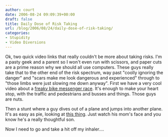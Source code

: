 ```yaml
---
author: court
date: 2006-08-24 09:09:39+00:00
draft: false
title: Daily Dose of Risk Taking
url: /blog/2006/08/24/daily-dose-of-risk-taking/
categories:
- Stupidity
- Video Diversions
---
```


Ok, two quick video links that really couldn't be more about taking risks. I'm a pasty geek and a parent so I won't even run with scissors, and paper cuts are a prime reason why we should all use computers. These guys really take that to the other end of the risk spectrum, way past "coolly ignoring the danger" and "scars make me look dangerous and experienced" through to "those limbs were just slowing me down anyway". First we have a very cool video about a [freaky bike messenger race](http://www.youtube.com/watch?v=nR2ygFn-yR8). It's enough to make your heart stop, with the traffic and pedestrians and busses and things. Those guys are nuts.

Then a stunt where a guy dives out of a plane and jumps into another plane. It's as easy as pie, looking at [this thing](http://www.youtube.com/watch?v=216D3WvspN0). Just watch his mom's face and you know he's a really thoughtful son.

Now I need to go and take a hit off my inhaler....
